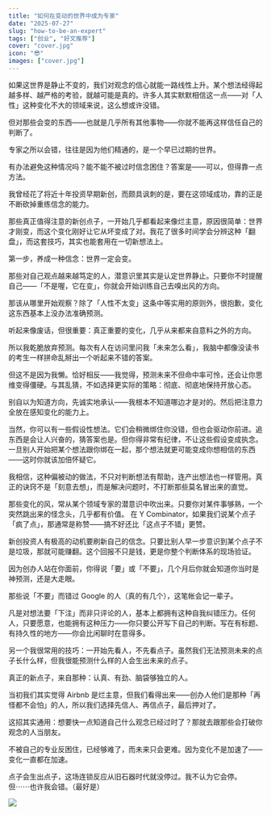 ```yaml
---
title: "如何在变动的世界中成为专家"
date: "2025-07-27"
slug: "how-to-be-an-expert"
tags: ["创业", "好文推荐"]
cover: "cover.jpg"
icon: "😎"
images: ["cover.jpg"]
---
```

如果这世界是静止不变的，我们对观念的信心就能一路线性上升。某个想法经得起越多样、越严格的考验，就越可能是真的。许多人其实默默相信这一点——对「人性」这种变化不大的领域来说，这么想或许没错。



但对那些会变的东西——也就是几乎所有其他事物——你就不能再这样信任自己的判断了。



专家之所以会错，往往是因为他们精通的，是一个早已过期的世界。



有办法避免这种情况吗？能不能不被过时信念困住？答案是——可以，但得靠一点方法。



我曾经花了将近十年投资早期新创，而颇具讽刺的是，要在这领域成功，靠的正是不断砍掉重练信念的能力。



那些真正值得注意的新创点子，一开始几乎都看起来像烂主意，原因很简单：世界才刚变，而这个变化刚好让它从坏变成了对。我花了很多时间学会分辨这种「翻盘」，而这套技巧，其实也能套用在一切新想法上。



第一步，养成一种信念：世界一定会变。



那些对自己观点越来越笃定的人，潜意识里其实是认定世界静止。只要你不时提醒自己——「不是喔，它在变」，你就会开始训练自己去嗅出风的方向。



那该从哪里开始观察？除了「人性不太变」这条中等实用的原则外，很抱歉，变化这东西基本上没办法准确预测。



听起来像废话，但很重要：真正重要的变化，几乎从来都来自意料之外的方向。



所以我乾脆放弃预测。每次有人在访问里问我「未来怎么看」，我脑中都像没读书的考生一样拼命乱掰出一个听起来不错的答案。



但这不是因为我懒。恰好相反——我觉得，预测未来不但命中率可怜，还会让你思维变得僵硬。与其乱猜，不如选择更实际的策略：彻底、彻底地保持开放心态。



别自以为知道方向，先诚实地承认——我根本不知道哪边才是对的。然后把注意力全放在感知变化的能力上。



当然，你可以有一些假设性想法。它们会稍微绑住你没错，但也会驱动你前进。追东西是会让人兴奋的，猜答案也是。但你得非常有纪律，不让这些假设变成执念。
一旦别人开始把某个想法跟你绑在一起，那个想法就更可能变成你想相信的东西——这时你就该加倍怀疑它。



我相信，这种偏被动的做法，不只对判断想法有帮助，连产出想法也一样管用。真正的诀窍不是「刻意去想」，而是解决问题时，不打断那些莫名冒出来的直觉。



那些变化的风，常从某个领域专家的潜意识中吹出来。只要你对某件事够熟，一个突然跳出来的怪念头，几乎都有价值。
在 Y Combinator，如果我们说某个点子「疯了点」，那通常是称赞——搞不好还比「这点子不错」更赞。



新创投资人有极高的动机要刷新自己的信念。只要比别人早一步意识到某个点子不是垃圾，那就可能赚翻。这个回报不只是钱，更是你整个判断体系的现场验证。



因为创办人站在你面前，你得说「要」或「不要」，几个月后你就会知道你当时是神预测，还是大走眼。



那些说「不要」而错过 Google 的人（真的有几个），这笔帐会记一辈子。



凡是对想法要「下注」而非只评论的人，基本上都拥有这种自我纠错压力。任何人，只要愿意，也能拥有这种压力——你只要公开写下自己的判断。写在有标题、有持久性的地方——你会比闲聊时在意得多。



另一个我很常用的技巧：一开始先看人，不先看点子。虽然我们无法预测未来的点子长什么样，但我很能预测什么样的人会生出未来的点子。



真正的新点子，来自那种：认真、有劲、脑袋够独立的人。



当初我们其实觉得 Airbnb 是烂主意，但我们看得出来——创办人他们是那种「再怪都不会怕」的人，所以我们选择先信人、再信点子，最后押对了。



这招其实通用：想要快一点知道自己什么观念已经过时了？那就去跟那些会打破你观念的人当朋友。



不被自己的专业反困住，已经够难了，而未来只会更难。因为变化不是加速了——变化一直都在加速。



点子会生出点子，这场连锁反应从旧石器时代就没停过。我不认为它会停。
但⋯⋯也许我会错。（最好是）




![](https://prod-files-secure.s3.us-west-2.amazonaws.com/112d0858-5090-4d34-a606-b75eb8d65fd2/46476355-9cf3-4e99-9b7a-3531bc426380/1000202064.png?X-Amz-Algorithm=AWS4-HMAC-SHA256&X-Amz-Content-Sha256=UNSIGNED-PAYLOAD&X-Amz-Credential=ASIAZI2LB466QWATZDKS%2F20250804%2Fus-west-2%2Fs3%2Faws4_request&X-Amz-Date=20250804T231404Z&X-Amz-Expires=3600&X-Amz-Security-Token=IQoJb3JpZ2luX2VjEBYaCXVzLXdlc3QtMiJHMEUCID4O5mJY%2BzLe7xoRMtuOmhqswnR5nqbTQG4NcmBc%2FfEdAiEAiR%2BnzJAviwYRQVbjPolQYwtKA9RDopkC69YulDiPnF4q%2FwMITxAAGgw2Mzc0MjMxODM4MDUiDPrYB1AjjfAZG9FHhircA7YjiDyLygCIYZZmfJTBUqlnAw2ATfNEjTY033QSX%2BrfOwLwrT%2BrRQu4wI6vHB63kw2r6dam7idGjriEYifweKA426DDIe%2Fhejmas0N67qMvzBMfinzJ42Auj1377sVZ1UfLSDaAJn%2FWt%2Fb2TrOoejTi33c5NHQtkDANrPZ5xtH%2FTqi3oHqKlNf0Ur8HFCgtqv3UbNu8mj1Xf40ArawYJqje8j2pA9FOp9tlYtv31qNFAIIghLr2%2BwHMV52NzMRiPFJ%2Fy70yqWknYaUX%2Boj5bWkpKS2N%2BMo0j9FYY1SmtulMJh1gMzHKE2YzuwvixteJWjYk86VITO9rHDb8DeQxYYUl3jcrUQq4gyoegyCqOg1ZxVWgM8SEMvX9iydhIRsbBk4jF1OzkO06CVnLEbv2J7oPUCU%2BAaxVm2%2FHhLEN2aJwgnih%2B5IFD0JSgD%2BUnalq7FK2gzE22ixRUeaXnLPiIfoec1xhEjf%2FSFPrLeeNJTWNzQO5j3hv4OlaEOf2MYXWE2Ksx8GKrZXit0%2Fu0zjMnTwcGWgp3s%2F8%2B0iG%2BWswZJqiqouWgmXARNxDAJhyJJNuV12rtGSce6QF17fubhZCHdH2qzcdJvUnG5wu5oonlT5zW4m7htB7lkAzVs5xMILaxMQGOqUBWNzCvUgoIH7HqavgYy3vKBzqfraU9JONcxsjoSO7i3XfVhF69EaZvYUPE7RK8ELWzUhMb%2BgZg2SYT3HdlmJHFRreBgMxTxC2DUmqGoktk90uCQtO0eLgo2oLBjLcbilIRS4xy%2F2ZvFFulsFuzTKQiIdEPf%2B5Ymk8RZ7KWAD5KbZ5tWc3sgD%2B4cWcuX%2BCcfErXswqB0Xbasne3I%2BJdA9UyWFJ2lP%2B&X-Amz-Signature=7b1e1867159c8475d8beed0f7d86db186f473bafa3c8eb444b0cfad49e5691c0&X-Amz-SignedHeaders=host&x-amz-checksum-mode=ENABLED&x-id=GetObject)


